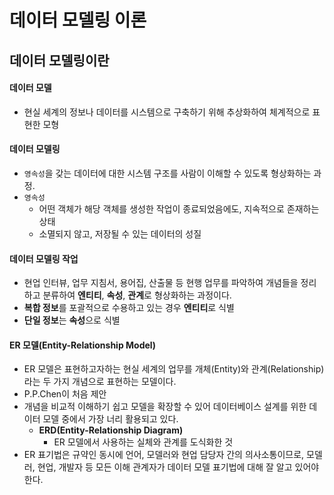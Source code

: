 # 데이터 모델링 이론

## 데이터 모델링이란



#### 데이터 모델
  * 현실 세계의 정보나 데이터를 시스템으로 구축하기 위해 추상화하여 체계적으로 표현한 모형

#### 데이터 모델링
  * `영속성`을 갖는 데이터에 대한 시스템 구조를 사람이 이해할 수 있도록 형상화하는 과정.
  * `영속성` 
    * 어떤 객체가 해당 객체를 생성한 작업이 종료되었음에도, 지속적으로 존재하는 상태
    * 소멸되지 않고, 저장될 수 있는 데이터의 성질

#### 데이터 모델링 작업
  * 현업 인터뷰, 업무 지침서, 용어집, 산출물 등 현행 업무를 파악하여 개념들을 정리하고 분류하여 **엔티티**, **속성**, **관계**로 형상화하는 과정이다.
  * **복합 정보**를 포괄적으로 수용하고 있는 경우 **엔티티**로 식별
  * **단일 정보**는 **속성**으로 식별

#### ER 모델(Entity-Relationship Model)
  * ER 모델은 표현하고자하는 현실 세계의 업무를 개체(Entity)와 관계(Relationship)라는 두 가지 개념으로 표현하는 모델이다.
  * P.P.Chen이 처음 제안
  * 개념을 비교적 이해하기 쉽고 모델을 확장할 수 있어 데이터베이스 설계를 위한 데이터 모델 중에서 가장 너리 활용되고 있다.
    * **ERD(Entity-Relationship Diagram)**
      * ER 모델에서 사용하는 실체와 관계를 도식화한 것
  * ER 표기법은 규약인 동시에 언어, 모델러와 현업 담당자 간의 의사소통이므로, 모델러, 현업, 개발자 등 모든 이해 관계자가 데이터 모델 표기법에 대해 잘 알고 있어야 한다.
